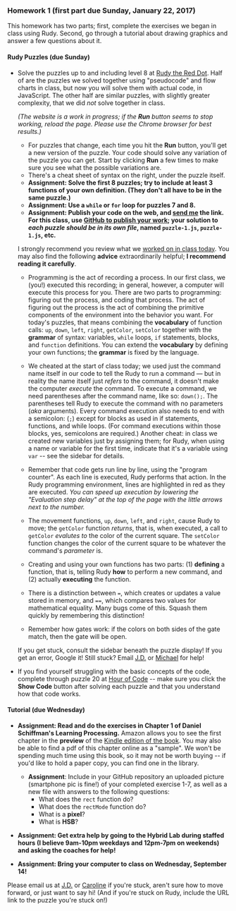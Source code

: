 ### Homework 1 (first part due Sunday, January 22, 2017)

This homework has two parts; first, complete the exercises we began in class using Rudy. Second, go through a tutorial about drawing graphics and answer a few questions about it.

#### Rudy Puzzles (due Sunday)

- Solve the puzzles up to and including level 8 at [Rudy the Red Dot](http://rudy.zamfi.net). Half of are the puzzles we solved together using "pseudocode" and flow charts in class, but now you will solve them with actual code, in JavaScript. The other half are similar puzzles, with slightly greater complexity, that we did *not* solve together in class.
  
  *(The website is a work in progress; if the <strong>Run</strong> button seems to stop working, reload the page. Please use the Chrome browser for best results.)*
  
  - For puzzles that change, each time you hit the **Run** button, you'll get a new version of the puzzle. Your code should solve any variation of the puzzle you can get. Start by clicking **Run** a few times to make sure you see what the possible variations are.
  - There's a cheat sheet of syntax on the right, under the puzzle itself.
  - **Assignment: Solve the first 8 puzzles; try to include at least 3 functions of your own definition. (They don't all have to be in the same puzzle.)**
  - **Assignment: Use a `while` or `for` loop for puzzles 7 and 8.**
  - **Assignment: Publish your code on the web, and [send me](mailto:jzamfirescupereira@cca.edu) the link. For this class, use [GitHub to publish your work](/zamfi/github-guide); your solution to *each puzzle should be in its own file*, named `puzzle-1.js`, `puzzle-1.js`, etc.**
  
  I strongly recommend you review what we [worked on in class today](../README.md). You may also find the following **advice** extraordinarily helpful; **I recommend reading it carefully**. 
  
  - Programming is the act of recording a process. In our first class, we (you!) executed this recording; in general, however, a computer will execute this process for you. There are two parts to programming: figuring out the process, and coding that process. The act of figuring out the process is the act of combining the primitive components of the environment into the behavior you want. For today's puzzles, that means combining the **vocabulary** of function calls: `up`, `down`, `left`, `right`, `getColor`, `setColor` together with the **grammar** of syntax: variables, `while` loops, `if` statements, blocks, and `function` definitions. You can extend the **vocabulary** by defining your own functions; the **grammar** is fixed by the language.

  - We cheated at the start of class today; we used just the command name itself in our code to tell the Rudy to run a command — but in reality the name itself just *refers* to the command, it doesn't make the computer *execute* the command. To execute a command, we need parentheses after the command name, like so: `down();`. The parentheses tell Rudy to execute the command with no parameters (*aka* arguments). Every command execution also needs to end with a semicolon: (`;`) except for blocks as used in if statements, functions, and while loops. (For command executions within those blocks, yes, semicolons are required.) Another cheat: in class we created new variables just by assigning them; for Rudy, when using a name or variable for the first time, indicate that it's a variable using `var` -- see the sidebar for details.

  - Remember that code gets run line by line, using the "program counter". As each line is executed, Rudy performs that action. In the Rudy programming environment, lines are highlighted in red as they are executed. *You can speed up execution by lowering the "Evaluation step delay" at the top of the page with the little arrows next to the number.*

  - The movement functions, `up`, `down`, `left`, and `right`, cause Rudy to move; the `getColor` function *returns*, that is, when executed, a call to `getColor` *evalutes to* the color of the current square. The `setColor` function changes the color of the current square to be whatever the command's *parameter* is.

  - Creating and using your own functions has two parts: (1) **defining** a function, that is, telling Rudy **how** to perform a new command, and (2) actually **executing** the function.

  - There is a distinction between `=`, which creates or updates a value stored in memory, and `==`, which compares two values for mathematical equality. Many bugs come of this. Squash them quickly by remembering this distinction!

  - Remember how gates work: if the colors on both sides of the gate match, then the gate will be open.

  If you get stuck, consult the sidebar beneath the puzzle display! If you get an error, Google it! Still stuck? Email [J.D.](mailto:jzamfirescupereira@cca.edu) or [Michael](mailto:mshiloh@cca.edu) for help!

- If you find yourself struggling with the basic concepts of the code, complete through puzzle 20 at [Hour of Code](http://learn.code.org/hoc/1) -- make sure you click the **Show Code** button after solving each puzzle and that you understand how that code works.

#### Tutorial (due Wednesday)

- **Assignment: Read and do the exercises in Chapter 1 of Daniel Schiffman's Learning Processing.** Amazon allows you to see the first chapter in the **preview** of the [Kindle edition of the book](https://www.amazon.com/Learning-Processing-Beginners-Programming-Interaction-ebook/dp/B003FL6X4I/ref=mt_kindle). You may also be able to find a pdf of this chapter online as a "sample". We won't be spending much time using this book, so it may not be worth buying -- if you'd like to hold a paper copy, you can find one in the library.

  - **Assignment**: Include in your GitHub repository an uploaded picture (smartphone pic is fine!) of your completed exercise 1-7, as well as a new file with answers to the following questions:
    - What does the `rect` function do?
    - What does the `rectMode` function do?
    - What is a **pixel**?
    - What is **HSB**?

- **Assignment: Get extra help by going to the Hybrid Lab during staffed hours (I believe 9am-10pm weekdays and 12pm-7pm on weekends) and asking the coaches for help!**

- **Assignment: Bring your computer to class on Wednesday, September 14!**

Please email us at [J.D.](mailto:jzamfirescupereira@cca.edu) or [Caroline](mailto:caroline.crandall@cca.edu) if you're stuck, aren't sure how to move forward, or just want to say hi! (And if you're stuck on Rudy, include the URL link to the puzzle you're stuck on!)
